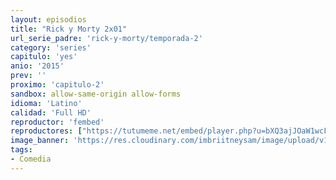 ```yaml
---
layout: episodios
title: "Rick y Morty 2x01"
url_serie_padre: 'rick-y-morty/temporada-2'
category: 'series'
capitulo: 'yes'
anio: '2015'
prev: ''
proximo: 'capitulo-2'
sandbox: allow-same-origin allow-forms
idioma: 'Latino'
calidad: 'Full HD'
reproductor: 'fembed'
reproductores: ["https://tutumeme.net/embed/player.php?u=bXQ3ajJOaW1wcFRGcEs2VW5XRGExTlRPMytmUnc3bHVwcWhoenVIUjI5SHF5TlNwc0taaG1jN2gwZHZSNTlIRHVhV2tZWitkNUtDVDNOL1ZvYW1rYjJSam9wOD0"]
image_banner: 'https://res.cloudinary.com/imbriitneysam/image/upload/v1555883953/rick-banner-2-min.jpg'
tags:
- Comedia
---
```












